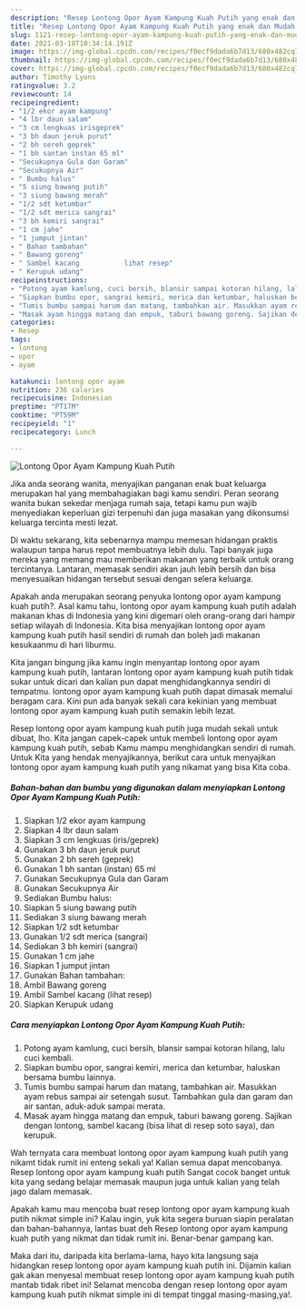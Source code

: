 ```yaml
---
description: "Resep Lontong Opor Ayam Kampung Kuah Putih yang enak dan Mudah Dibuat"
title: "Resep Lontong Opor Ayam Kampung Kuah Putih yang enak dan Mudah Dibuat"
slug: 1121-resep-lontong-opor-ayam-kampung-kuah-putih-yang-enak-dan-mudah-dibuat
date: 2021-03-18T10:34:14.191Z
image: https://img-global.cpcdn.com/recipes/f0ecf9dada6b7d13/680x482cq70/lontong-opor-ayam-kampung-kuah-putih-foto-resep-utama.jpg
thumbnail: https://img-global.cpcdn.com/recipes/f0ecf9dada6b7d13/680x482cq70/lontong-opor-ayam-kampung-kuah-putih-foto-resep-utama.jpg
cover: https://img-global.cpcdn.com/recipes/f0ecf9dada6b7d13/680x482cq70/lontong-opor-ayam-kampung-kuah-putih-foto-resep-utama.jpg
author: Timothy Lyons
ratingvalue: 3.2
reviewcount: 14
recipeingredient:
- "1/2 ekor ayam kampung"
- "4 lbr daun salam"
- "3 cm lengkuas irisgeprek"
- "3 bh daun jeruk purut"
- "2 bh sereh geprek"
- "1 bh santan instan 65 ml"
- "Secukupnya Gula dan Garam"
- "Secukupnya Air"
- " Bumbu halus"
- "5 siung bawang putih"
- "3 siung bawang merah"
- "1/2 sdt ketumbar"
- "1/2 sdt merica sangrai"
- "3 bh kemiri sangrai"
- "1 cm jahe"
- "1 jumput jintan"
- " Bahan tambahan"
- " Bawang goreng"
- " Sambel kacang           lihat resep"
- " Kerupuk udang"
recipeinstructions:
- "Potong ayam kamlung, cuci bersih, blansir sampai kotoran hilang, lalu cuci kembali."
- "Siapkan bumbu opor, sangrai kemiri, merica dan ketumbar, haluskan bersama bumbu lainnya."
- "Tumis bumbu sampai harum dan matang, tambahkan air. Masukkan ayam rebus sampai air setengah susut. Tambahkan gula dan garam dan air santan, aduk-aduk sampai merata."
- "Masak ayam hingga matang dan empuk, taburi bawang goreng. Sajikan dengan lontong, sambel kacang (bisa lihat di resep soto saya), dan kerupuk."
categories:
- Resep
tags:
- lontong
- opor
- ayam

katakunci: lontong opor ayam 
nutrition: 236 calories
recipecuisine: Indonesian
preptime: "PT17M"
cooktime: "PT59M"
recipeyield: "1"
recipecategory: Lunch

---
```



![Lontong Opor Ayam Kampung Kuah Putih](https://img-global.cpcdn.com/recipes/f0ecf9dada6b7d13/680x482cq70/lontong-opor-ayam-kampung-kuah-putih-foto-resep-utama.jpg)

Jika anda seorang wanita, menyajikan panganan enak buat keluarga merupakan hal yang membahagiakan bagi kamu sendiri. Peran seorang  wanita bukan sekedar menjaga rumah saja, tetapi kamu pun wajib menyediakan keperluan gizi terpenuhi dan juga masakan yang dikonsumsi keluarga tercinta mesti lezat.

Di waktu  sekarang, kita sebenarnya mampu memesan hidangan praktis walaupun tanpa harus repot membuatnya lebih dulu. Tapi banyak juga mereka yang memang mau memberikan makanan yang terbaik untuk orang tercintanya. Lantaran, memasak sendiri akan jauh lebih bersih dan bisa menyesuaikan hidangan tersebut sesuai dengan selera keluarga. 



Apakah anda merupakan seorang penyuka lontong opor ayam kampung kuah putih?. Asal kamu tahu, lontong opor ayam kampung kuah putih adalah makanan khas di Indonesia yang kini digemari oleh orang-orang dari hampir setiap wilayah di Indonesia. Kita bisa menyajikan lontong opor ayam kampung kuah putih hasil sendiri di rumah dan boleh jadi makanan kesukaanmu di hari liburmu.

Kita jangan bingung jika kamu ingin menyantap lontong opor ayam kampung kuah putih, lantaran lontong opor ayam kampung kuah putih tidak sukar untuk dicari dan kalian pun dapat menghidangkannya sendiri di tempatmu. lontong opor ayam kampung kuah putih dapat dimasak memalui beragam cara. Kini pun ada banyak sekali cara kekinian yang membuat lontong opor ayam kampung kuah putih semakin lebih lezat.

Resep lontong opor ayam kampung kuah putih juga mudah sekali untuk dibuat, lho. Kita jangan capek-capek untuk membeli lontong opor ayam kampung kuah putih, sebab Kamu mampu menghidangkan sendiri di rumah. Untuk Kita yang hendak menyajikannya, berikut cara untuk menyajikan lontong opor ayam kampung kuah putih yang nikamat yang bisa Kita coba.

<!--inarticleads1-->

##### Bahan-bahan dan bumbu yang digunakan dalam menyiapkan Lontong Opor Ayam Kampung Kuah Putih:

1. Siapkan 1/2 ekor ayam kampung
1. Siapkan 4 lbr daun salam
1. Siapkan 3 cm lengkuas (iris/geprek)
1. Gunakan 3 bh daun jeruk purut
1. Gunakan 2 bh sereh (geprek)
1. Gunakan 1 bh santan (instan) 65 ml
1. Gunakan Secukupnya Gula dan Garam
1. Gunakan Secukupnya Air
1. Sediakan  Bumbu halus:
1. Siapkan 5 siung bawang putih
1. Sediakan 3 siung bawang merah
1. Siapkan 1/2 sdt ketumbar
1. Gunakan 1/2 sdt merica (sangrai)
1. Sediakan 3 bh kemiri (sangrai)
1. Gunakan 1 cm jahe
1. Siapkan 1 jumput jintan
1. Gunakan  Bahan tambahan:
1. Ambil  Bawang goreng
1. Ambil  Sambel kacang           (lihat resep)
1. Siapkan  Kerupuk udang




<!--inarticleads2-->

##### Cara menyiapkan Lontong Opor Ayam Kampung Kuah Putih:

1. Potong ayam kamlung, cuci bersih, blansir sampai kotoran hilang, lalu cuci kembali.
1. Siapkan bumbu opor, sangrai kemiri, merica dan ketumbar, haluskan bersama bumbu lainnya.
1. Tumis bumbu sampai harum dan matang, tambahkan air. Masukkan ayam rebus sampai air setengah susut. Tambahkan gula dan garam dan air santan, aduk-aduk sampai merata.
1. Masak ayam hingga matang dan empuk, taburi bawang goreng. Sajikan dengan lontong, sambel kacang (bisa lihat di resep soto saya), dan kerupuk.




Wah ternyata cara membuat lontong opor ayam kampung kuah putih yang nikamt tidak rumit ini enteng sekali ya! Kalian semua dapat mencobanya. Resep lontong opor ayam kampung kuah putih Sangat cocok banget untuk kita yang sedang belajar memasak maupun juga untuk kalian yang telah jago dalam memasak.

Apakah kamu mau mencoba buat resep lontong opor ayam kampung kuah putih nikmat simple ini? Kalau ingin, yuk kita segera buruan siapin peralatan dan bahan-bahannya, lantas buat deh Resep lontong opor ayam kampung kuah putih yang nikmat dan tidak rumit ini. Benar-benar gampang kan. 

Maka dari itu, daripada kita berlama-lama, hayo kita langsung saja hidangkan resep lontong opor ayam kampung kuah putih ini. Dijamin kalian gak akan menyesal membuat resep lontong opor ayam kampung kuah putih mantab tidak ribet ini! Selamat mencoba dengan resep lontong opor ayam kampung kuah putih nikmat simple ini di tempat tinggal masing-masing,ya!.

